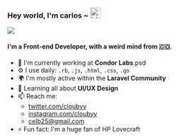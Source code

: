 ### Hey world, I'm carlos ~ <img src="https://user-images.githubusercontent.com/1303154/88677602-1635ba80-d120-11ea-84d8-d263ba5fc3c0.gif" width="24px" alt="hi">

![](https://komarev.com/ghpvc/?username=clouby&color=blueviolet)

#### I'm a Front-end Developer, with a weird mind from 🇨🇴.

- 🏢 I'm currently working at **Condor Labs**.psd
- ⚙️ I use daily: `.rb`, `.js`, `.html`, `.css`, `.go`
- 🌍 I'm mostly active within the **Laravel Community**
- 🌱 Learning all about **UI/UX Design**
- 📫 Reach me: 
  - [twitter.com/cloubyy](https://twitter.com/cloubyy)
  - [instagram.com/cloubyy](https://instagram.com/cloubyy)
  - <celb25@gmail.com>
- ⚡️ Fun fact: I'm a huge fan of HP Lovecraft
